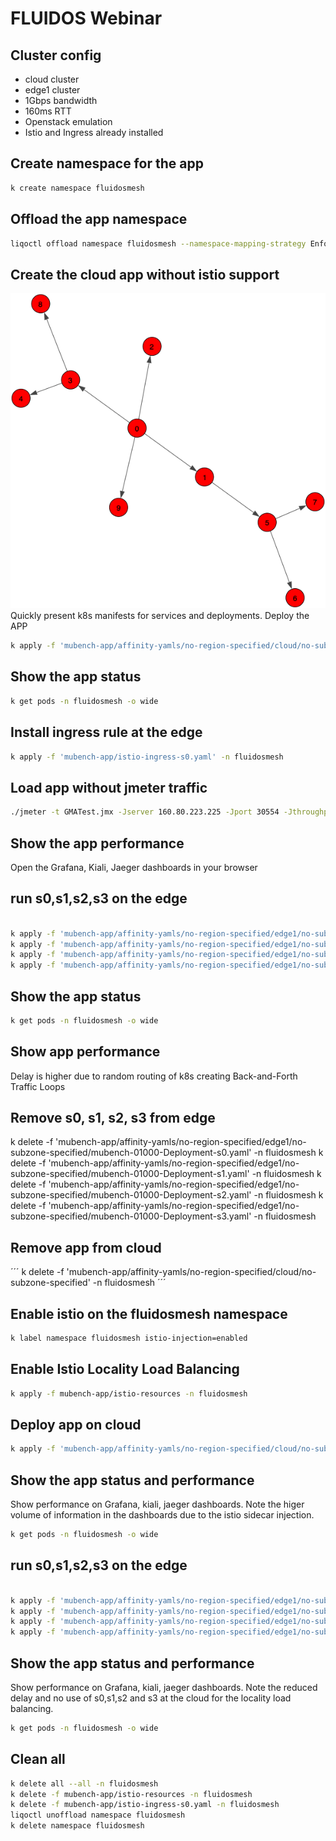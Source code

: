 # FLUIDOS Webinar 

## Cluster config
- cloud cluster 
- edge1 cluster
- 1Gbps bandwidth
- 160ms RTT
- Openstack emulation
- Istio and Ingress already installed


## Create namespace for the app
```zsh
k create namespace fluidosmesh
```

## Offload the app namespace
```zsh
liqoctl offload namespace fluidosmesh --namespace-mapping-strategy EnforceSameName --pod-offloading-strategy LocalAndRemote
```

## Create the cloud app without istio support
![app](servicegraph.png)
Quickly present k8s manifests for services and deployments.
Deploy the APP

```zsh
k apply -f 'mubench-app/affinity-yamls/no-region-specified/cloud/no-subzone-specified' -n fluidosmesh
```
## Show the app status
```zsh
k get pods -n fluidosmesh -o wide
```

## Install ingress rule at the edge
```zsh
k apply -f 'mubench-app/istio-ingress-s0.yaml' -n fluidosmesh
```

## Load app without jmeter traffic
```zsh
./jmeter -t GMATest.jmx -Jserver 160.80.223.225 -Jport 30554 -Jthroughput 10
```

## Show the app performance
Open the Grafana, Kiali, Jaeger dashboards in your browser

## run s0,s1,s2,s3 on the edge
```zsh

k apply -f 'mubench-app/affinity-yamls/no-region-specified/edge1/no-subzone-specified/mubench-01000-Deployment-s0.yaml' -n fluidosmesh
k apply -f 'mubench-app/affinity-yamls/no-region-specified/edge1/no-subzone-specified/mubench-01000-Deployment-s1.yaml' -n fluidosmesh
k apply -f 'mubench-app/affinity-yamls/no-region-specified/edge1/no-subzone-specified/mubench-01000-Deployment-s2.yaml' -n fluidosmesh
k apply -f 'mubench-app/affinity-yamls/no-region-specified/edge1/no-subzone-specified/mubench-01000-Deployment-s3.yaml' -n fluidosmesh
```

## Show the app status

```zsh
k get pods -n fluidosmesh -o wide
```

## Show app performance
Delay is higher due to random routing of k8s creating Back-and-Forth Traffic Loops 


## Remove s0, s1, s2, s3 from edge
k delete -f 'mubench-app/affinity-yamls/no-region-specified/edge1/no-subzone-specified/mubench-01000-Deployment-s0.yaml' -n fluidosmesh
k delete -f 'mubench-app/affinity-yamls/no-region-specified/edge1/no-subzone-specified/mubench-01000-Deployment-s1.yaml' -n fluidosmesh
k delete -f 'mubench-app/affinity-yamls/no-region-specified/edge1/no-subzone-specified/mubench-01000-Deployment-s2.yaml' -n fluidosmesh
k delete -f 'mubench-app/affinity-yamls/no-region-specified/edge1/no-subzone-specified/mubench-01000-Deployment-s3.yaml' -n fluidosmesh

## Remove app from cloud
´´´
k delete -f 'mubench-app/affinity-yamls/no-region-specified/cloud/no-subzone-specified' -n fluidosmesh
´´´

## Enable istio on the fluidosmesh namespace
```zsh
k label namespace fluidosmesh istio-injection=enabled
```

## Enable Istio Locality Load Balancing
```zsh
k apply -f mubench-app/istio-resources -n fluidosmesh
```

## Deploy app on cloud 
```zsh
k apply -f 'mubench-app/affinity-yamls/no-region-specified/cloud/no-subzone-specified' -n fluidosmesh
```

## Show the app status and performance

Show performance on Grafana, kiali, jaeger dashboards.
Note the higer volume of information in the dashboards due to the istio sidecar injection.
```zsh
k get pods -n fluidosmesh -o wide
```

## run s0,s1,s2,s3 on the edge
```zsh

k apply -f 'mubench-app/affinity-yamls/no-region-specified/edge1/no-subzone-specified/mubench-01000-Deployment-s0.yaml' -n fluidosmesh
k apply -f 'mubench-app/affinity-yamls/no-region-specified/edge1/no-subzone-specified/mubench-01000-Deployment-s1.yaml' -n fluidosmesh
k apply -f 'mubench-app/affinity-yamls/no-region-specified/edge1/no-subzone-specified/mubench-01000-Deployment-s2.yaml' -n fluidosmesh
k apply -f 'mubench-app/affinity-yamls/no-region-specified/edge1/no-subzone-specified/mubench-01000-Deployment-s3.yaml' -n fluidosmesh
```

## Show the app status and performance

Show performance on Grafana, kiali, jaeger dashboards.
Note the reduced delay and no use of s0,s1,s2 and s3 at the cloud for the locality load balancing.   
```zsh
k get pods -n fluidosmesh -o wide
```

## Clean all
```zsh
k delete all --all -n fluidosmesh
k delete -f mubench-app/istio-resources -n fluidosmesh
k delete -f mubench-app/istio-ingress-s0.yaml -n fluidosmesh
liqoctl unoffload namespace fluidosmesh
k delete namespace fluidosmesh
```
